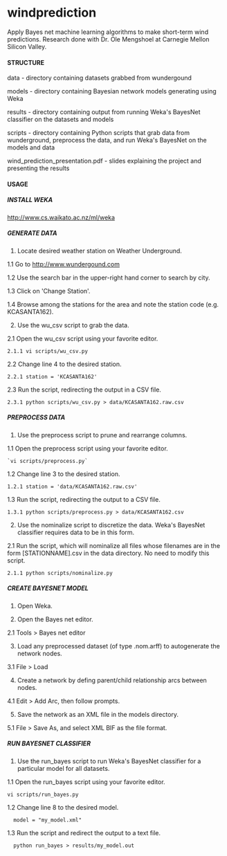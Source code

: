 windprediction
==============

Apply Bayes net machine learning algorithms to make short-term wind predictions. Research done with Dr. Ole Mengshoel at Carnegie Mellon Silicon Valley.

#### STRUCTURE
data - directory containing datasets grabbed from wundergound

models - directory containing Bayesian network models generating using Weka

results - directory containing output from running Weka's BayesNet classifier on the datasets and models

scripts - directory containing Python scripts that grab data from wunderground, preprocess the data, and run Weka's BayesNet on the models and data

wind_prediction_presentation.pdf - slides explaining the project and presenting the results

#### USAGE
##### INSTALL WEKA
http://www.cs.waikato.ac.nz/ml/weka

##### GENERATE DATA
1. Locate desired weather station on Weather Underground.

  1.1 Go to http://www.wundergound.com

  1.2 Use the search bar in the upper-right hand corner to search by city.

  1.3 Click on 'Change Station'.

  1.4 Browse among the stations for the area and note the station code (e.g. KCASANTA162).

2. Use the wu_csv script to grab the data.
  
  2.1 Open the wu_csv script using your favorite editor.
 
    2.1.1 vi scripts/wu_csv.py

  2.2 Change line 4 to the desired station.

    2.2.1 station = 'KCASANTA162'

  2.3 Run the script, redirecting the output in a CSV file.

    2.3.1 python scripts/wu_csv.py > data/KCASANTA162.raw.csv

##### PREPROCESS DATA
1. Use the preprocess script to prune and rearrange columns.

  1.1 Open the preprocess script using your favorite editor.

    `vi scripts/preprocess.py`

  1.2 Change line 3 to the desired station.

    1.2.1 station = 'data/KCASANTA162.raw.csv'

  1.3 Run the script, redirecting the output to a CSV file.

    1.3.1 python scripts/preprocess.py > data/KCASANTA162.csv

2. Use the nominalize script to discretize the data. Weka's BayesNet classifier requires data to be in this form.

  2.1 Run the script, which will nominalize all files whose filenames are in the form [STATIONNAME].csv in the data directory. No need to modify this script.

    2.1.1 python scripts/nominalize.py

##### CREATE BAYESNET MODEL
1. Open Weka.

2. Open the Bayes net editor.

  2.1 Tools > Bayes net editor

3. Load any preprocessed dataset (of type .nom.arff) to autogenerate the network nodes.

  3.1 File > Load

4. Create a network by defing parent/child relationship arcs between nodes.

  4.1 Edit > Add Arc, then follow prompts.

5. Save the network as an XML file in the models directory.

  5.1 File > Save As, and select XML BIF as the file format.

##### RUN BAYESNET CLASSIFIER
1. Use the run_bayes script to run Weka's BayesNet classifier for a particular model for all datasets.

  1.1 Open the run_bayes script using your favorite editor.

    vi scripts/run_bayes.py

  1.2 Change line 8 to the desired model.

      model = "my_model.xml"

  1.3 Run the script and redirect the output to a text file.

      python run_bayes > results/my_model.out
